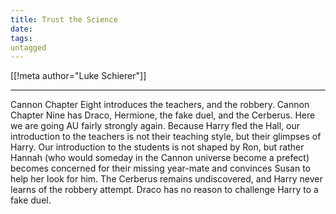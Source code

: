 ```yaml
---
title: Trust the Science
date: 
tags:
untagged
---
```

[[!meta author="Luke Schierer"]]

--- 

Cannon Chapter Eight introduces the teachers, and the robbery.  Cannon Chapter
Nine has Draco, Hermione, the fake duel, and the Cerberus.  Here we are going AU
fairly strongly again.  Because Harry fled the Hall, our introduction to the
teachers is not their teaching style, but their glimpses of Harry.  Our
introduction to the students is not shaped by Ron, but rather Hannah (who would
someday in the Cannon universe become a prefect) becomes concerned for their
missing year-mate and convinces Susan to help her look for him.  The Cerberus
remains undiscovered, and Harry never learns of the robbery attempt.  Draco has
no reason to challenge Harry to a fake duel. 
